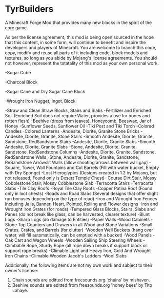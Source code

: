 # TyrBuilders
A Minecraft Forge Mod that provides many new blocks in the spirit of the core game.


As per the license agreement, this mod is being open sourced in the hope that this content, in some form, will continue to benefit and inspire the developers and players of Minecraft.  You are welcome to branch this code, copy, modify and reuse all parts of it including code, block models and textures, so long as you abide by Mojang's license agreements.  You should not however, represent the totatality of this mod as your own personal work.  


-Sugar Cube

-Charcoal Block

-Sugar Cane and Dry Sugar Cane Block

-Wrought Iron Nugget, Ingot, Block

-Straw and Clean Straw Blocks, Stairs and Slabs
-Fertilizer and Enriched Soil (Enriched Soil does not require Water, provides a use for bones and rotten flesh)
-Beehive (drops from leaves), Honeycomb, Beeswax, Jar of Honey
-Sunflower Seeds, Sunflower Oil
-Tiki Post and Tiki Torch
-Colored Candles
-Colored Lanterns
-Andesite, Diorite, Granite Stone Bricks
-Andesite, Diorite, Granite, Stone Stairs
-Smooth Andesite, Diorite, Granite, Sandstone, RedSandstone Stairs
-Andesite, Diorite, Granite Slabs
-Smooth Andesite, Diorite, Granite Slabs
-Stone, Andesite, Diorite, Granite, Sandstone, RedSandstone Columns
-Andesite, Diorite, Granite, Sandstone, RedSandstone Walls
-Stone, Andesite, Diorite, Granite, Sandstone, ReSandstone Arrowslit Walls (allow shooting arrows between wall gap)
-Square, Tower, Wall Fountains and Cut Barrels (Fill with water bucket, Empty with Dry Sponge)
-Lost Hieroglypics (Designs created in 1.2 by Mojang, but not released, Found only is Desert Temple Chest)
-Course Dirt Stair, Mossy Cobblestone Stair, Mossy Cobblestone Slab
-Terracotta Stairs
-Terracotta Slabs
-Tile Clay Roofs
-Royal Tile Clay Roofs
-Copper Patina Roof (Found only in loot chests)
-Roads and Road Slabs (Several designs that offer slight run bonuses depending on the type of road)
-Iron and Wrought Iron Fences including Jails, Banner, Heart, Pointed, Rolling and Flower designs
-Iron and Wrought Iron Grates (for roads)
-Tempered Glass Blocks, Stairs, Slabs and Panes (do not break like glass, can be harvested, clearer texture)
-Blunt Logs
-Sharp Logs (do damage to Entities)
-Paper Walls
-Wood Cabinets
-Stone Top Counters and Drawers in all Wood and Stone Variations
-Small Crates, Crates, and Barrels (for clutter)
-Wooden Well Buckets (hang over water, will fill automatically, can be emptied with a bucket)
-Wood Panels
-Oak Cart and Wagon Wheels
-Wooden Sailing Ship Steering Wheels
-Climbable Rope, Sturdy Rope (all rope down breaks if support block or support rope breaks)
-Climable Light and Heavy Iron, Gold And Wrought Iron Chains
-Climable Wooden Jacob's Ladders
-Wool Slabs



Additionally, the following items are not my own work and subject to their owner's license:


1) Chain sounds are editted from freesounds.org 'chains' by mishaven.
2) Beehive sounds are editted from freesounds.org 'honey bees' by Tito Lahaye.

